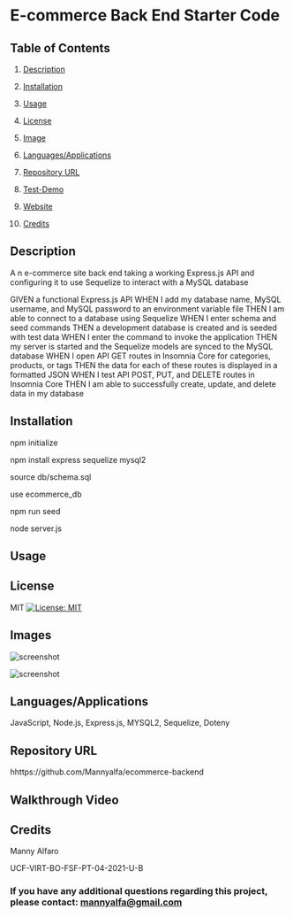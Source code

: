 # E-commerce Back End Starter Code
## Table of Contents

1. [Description](#description)

2. [Installation](#installation)

3. [Usage](#usage)

4. [License](#license)

5. [Image](#Image)

6. [Languages/Applications](#languages-applications)

7. [Repository URL](#repository-url)

8. [Test-Demo](#test-demo)

9. [Website](#website)

10. [Credits](#credits)

## Description
A n e-commerce site back end taking a working Express.js API and configuring it to use Sequelize to
interact with a MySQL database

GIVEN a functional Express.js API
WHEN I add my database name, MySQL username, and MySQL password to an environment variable file
THEN I am able to connect to a database using Sequelize
WHEN I enter schema and seed commands
THEN a development database is created and is seeded with test data
WHEN I enter the command to invoke the application
THEN my server is started and the Sequelize models are synced to the MySQL database
WHEN I open API GET routes in Insomnia Core for categories, products, or tags
THEN the data for each of these routes is displayed in a formatted JSON
WHEN I test API POST, PUT, and DELETE routes in Insomnia Core
THEN I am able to successfully create, update, and delete data in my database

## Installation

npm initialize

npm install express sequelize mysql2

source db/schema.sql

use ecommerce_db

npm run seed

node server.js

## Usage


## License
MIT [![License: MIT](https://img.shields.io/badge/License-MIT-yellow.svg)](https://opensource.org/licenses/MIT)

## Images
![screenshot]()

![screenshot]()

## Languages/Applications
JavaScript, Node.js, Express.js, MYSQL2, Sequelize, Doteny

## Repository URL
hhttps://github.com/Mannyalfa/ecommerce-backend

## Walkthrough Video


    
## Credits
Manny Alfaro

UCF-VIRT-BO-FSF-PT-04-2021-U-B

### If you have any additional questions regarding this project, please contact: mannyalfa@gmail.com